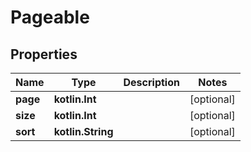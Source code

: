 
# Pageable

## Properties
Name | Type | Description | Notes
------------ | ------------- | ------------- | -------------
**page** | **kotlin.Int** |  |  [optional]
**size** | **kotlin.Int** |  |  [optional]
**sort** | **kotlin.String** |  |  [optional]



